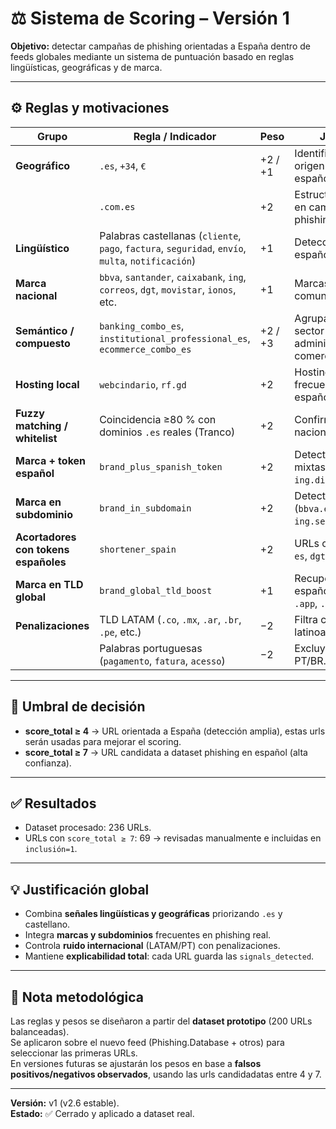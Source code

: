 # ⚖️ Sistema de Scoring – Versión 1

**Objetivo:** detectar campañas de phishing orientadas a España dentro de feeds globales mediante un sistema de puntuación basado en reglas lingüísticas, geográficas y de marca.

---

## ⚙️ Reglas y motivaciones

| Grupo | Regla / Indicador | Peso | Justificación |
|-------|-------------------|------|---------------|
| **Geográfico** | `.es`, `+34`, `€` | +2 / +1 | Identifican claramente origen o targeting español. |
| | `.com.es` | +2 | Estructura muy usada en campañas de phishing españolas. |
| **Lingüístico** | Palabras castellanas (`cliente`, `pago`, `factura`, `seguridad`, `envío`, `multa`, `notificación`) | +1 | Detección de idioma español. |
| **Marca nacional** | `bbva`, `santander`, `caixabank`, `ing`, `correos`, `dgt`, `movistar`, `ionos`, etc. | +1 | Marcas objetivo comunes en España. |
| **Semántico / compuesto** | `banking_combo_es`, `institutional_professional_es`, `ecommerce_combo_es` | +2 / +3 | Agrupan tokens por sector (banca, administración, comercio). |
| **Hosting local** | `webcindario`, `rf.gd` | +2 | Hostings gratuitos frecuentes en phishing español. |
| **Fuzzy matching / whitelist** | Coincidencia ≥80 % con dominios `.es` reales (Tranco) | +2 | Confirma contexto nacional. |
| **Marca + token español** | `brand_plus_spanish_token` | +2 | Detecta campañas mixtas (`app-ing.direct-ayuda.com`). |
| **Marca en subdominio** | `brand_in_subdomain` | +2 | Detecta clones (`bbva.es-login.com`, `ing.seguridad.digital`). |
| **Acortadores con tokens españoles** | `shortener_spain` | +2 | URLs cortas con `spain`, `es`, `dgt`, `bbva`, etc. |
| **Marca en TLD global** | `brand_global_tld_boost` | +1 | Recupera campañas españolas en `.com`, `.app`, `.net`. |
| **Penalizaciones** | TLD LATAM (`.co`, `.mx`, `.ar`, `.br`, `.pe`, etc.) | −2 | Filtra campañas latinoamericanas. |
| | Palabras portuguesas (`pagamento`, `fatura`, `acesso`) | −2 | Excluye campañas PT/BR. |

---

## 🔑 Umbral de decisión
- **score_total ≥ 4** → URL orientada a España (detección amplia), estas urls serán usadas para mejorar el scoring.  
- **score_total ≥ 7** → URL candidata a dataset phishing en español (alta confianza).  

---

## ✅ Resultados
- Dataset procesado: 236 URLs.  
- URLs con `score_total ≥ 7`: 69 → revisadas manualmente e incluidas en `inclusión=1`.  

---

## 💡 Justificación global
- Combina **señales lingüísticas y geográficas** priorizando `.es` y castellano.  
- Integra **marcas y subdominios** frecuentes en phishing real.  
- Controla **ruido internacional** (LATAM/PT) con penalizaciones.  
- Mantiene **explicabilidad total**: cada URL guarda las `signals_detected`.  

---

## 🔄 Nota metodológica
Las reglas y pesos se diseñaron a partir del **dataset prototipo** (200 URLs balanceadas).  
Se aplicaron sobre el nuevo feed (Phishing.Database + otros) para seleccionar las primeras URLs.  
En versiones futuras se ajustarán los pesos en base a **falsos positivos/negativos observados**, usando las urls candidadatas entre 4 y 7.  

---

**Versión:** v1 (v2.6 estable).  
**Estado:** ✅ Cerrado y aplicado a dataset real.  
